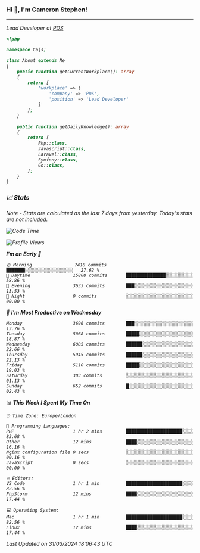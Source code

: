 ### Hi 👋, I'm Cameron Stephen!
<hr>
<p><em>Lead Developer at <a href="https://prindatasolutions.co.uk">PDS</a></p>


```php
<?php

namespace Cajs;

class About extends Me
{
    public function getCurrentWorkplace(): array
    {
        return [
            'workplace' => [
                'company' => 'PDS',
                'position' => 'Lead Developer'
            ]
        ];
    }

    public function getDailyKnowledge(): array
    {
        return [
            Php::class,
            Javascript::class,
            Laravel::class,
            Symfony::class,
            Go::class,
        ];
    }
}
```

### 📈 Stats
<p><em>Note - Stats are calculated as the last 7 days from yesterday. Today's stats are not included.</em></p>


<!--START_SECTION:waka-->
![Code Time](http://img.shields.io/badge/Code%20Time-3%2C746%20hrs%2014%20mins-blue)

![Profile Views](http://img.shields.io/badge/Profile%20Views-0-blue)

**I'm an Early 🐤** 

```text
🌞 Morning                7418 commits        ███████░░░░░░░░░░░░░░░░░░   27.62 % 
🌆 Daytime                15808 commits       ███████████████░░░░░░░░░░   58.86 % 
🌃 Evening                3633 commits        ███░░░░░░░░░░░░░░░░░░░░░░   13.53 % 
🌙 Night                  0 commits           ░░░░░░░░░░░░░░░░░░░░░░░░░   00.00 % 
```
📅 **I'm Most Productive on Wednesday** 

```text
Monday                   3696 commits        ███░░░░░░░░░░░░░░░░░░░░░░   13.76 % 
Tuesday                  5068 commits        █████░░░░░░░░░░░░░░░░░░░░   18.87 % 
Wednesday                6085 commits        ██████░░░░░░░░░░░░░░░░░░░   22.66 % 
Thursday                 5945 commits        ██████░░░░░░░░░░░░░░░░░░░   22.13 % 
Friday                   5110 commits        █████░░░░░░░░░░░░░░░░░░░░   19.03 % 
Saturday                 303 commits         ░░░░░░░░░░░░░░░░░░░░░░░░░   01.13 % 
Sunday                   652 commits         █░░░░░░░░░░░░░░░░░░░░░░░░   02.43 % 
```


📊 **This Week I Spent My Time On** 

```text
🕑︎ Time Zone: Europe/London

💬 Programming Languages: 
PHP                      1 hr 2 mins         █████████████████████░░░░   83.68 % 
Other                    12 mins             ████░░░░░░░░░░░░░░░░░░░░░   16.16 % 
Nginx configuration file 0 secs              ░░░░░░░░░░░░░░░░░░░░░░░░░   00.16 % 
JavaScript               0 secs              ░░░░░░░░░░░░░░░░░░░░░░░░░   00.00 % 

🔥 Editors: 
VS Code                  1 hr 1 min          █████████████████████░░░░   82.56 % 
PhpStorm                 12 mins             ████░░░░░░░░░░░░░░░░░░░░░   17.44 % 

💻 Operating System: 
Mac                      1 hr 1 min          █████████████████████░░░░   82.56 % 
Linux                    12 mins             ████░░░░░░░░░░░░░░░░░░░░░   17.44 % 
```


 Last Updated on 31/03/2024 18:06:43 UTC
<!--END_SECTION:waka-->
